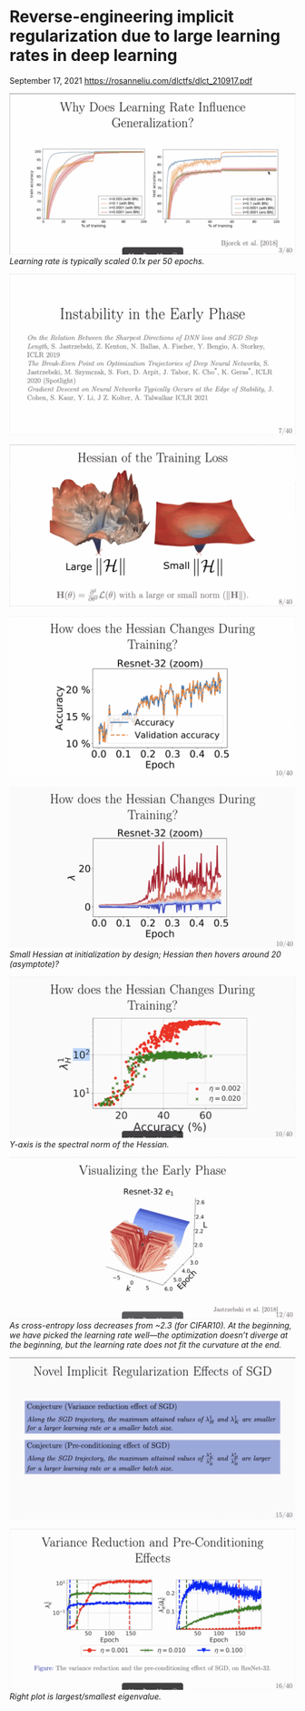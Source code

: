 # Reverse-engineering implicit regularization due to large learning rates in deep learning

September 17, 2021
<https://rosanneliu.com/dlctfs/dlct_210917.pdf>

![](2021-09-17-jastrzebski-dlct-sgd-optimizers.md-assets/2021-09-17-13-21-37.png)
*Learning rate is typically scaled 0.1x per 50 epochs.*

![](2021-09-17-jastrzebski-dlct-sgd-optimizers.md-assets/2021-09-17-13-22-04.png)

![](2021-09-17-jastrzebski-dlct-sgd-optimizers.md-assets/2021-09-17-13-22-23.png)

![](2021-09-17-jastrzebski-dlct-sgd-optimizers.md-assets/2021-09-17-13-22-53.png)

![](2021-09-17-jastrzebski-dlct-sgd-optimizers.md-assets/2021-09-17-13-25-18.png)
*Small Hessian at initialization by design; Hessian then hovers around 20 (asymptote)?*

![](2021-09-17-jastrzebski-dlct-sgd-optimizers.md-assets/2021-09-17-13-26-52.png)
*Y-axis is the spectral norm of the Hessian.*

![](2021-09-17-jastrzebski-dlct-sgd-optimizers.md-assets/2021-09-17-13-30-25.png)
*As cross-entropy loss decreases from ~2.3 (for CIFAR10). At the beginning, we have picked the learning rate well—the optimization doesn’t diverge at the beginning, but the learning rate does not fit the curvature at the end.*

![](2021-09-17-jastrzebski-dlct-sgd-optimizers.md-assets/2021-09-17-13-52-58.png)

![](2021-09-17-jastrzebski-dlct-sgd-optimizers.md-assets/2021-09-17-14-00-21.png)
*Right plot is largest/smallest eigenvalue.*
